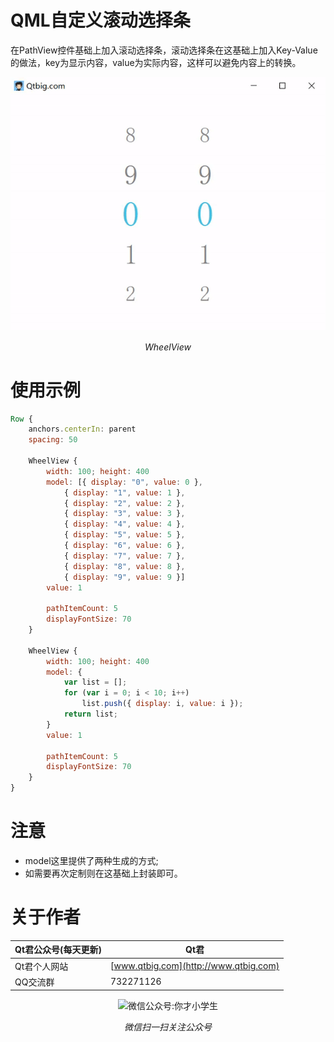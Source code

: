 # QML自定义滚动选择条
在PathView控件基础上加入滚动选择条，滚动选择条在这基础上加入Key-Value的做法，key为显示内容，value为实际内容，这样可以避免内容上的转换。  
<p align="center">
  <img src="https://github.com/QtComponent/WheelView/blob/master/Resource/WheelViewDemo.gif?raw=true" alt="">
  <p align="center"><em>WheelView</em></p>
</p>

# 使用示例
```qml
Row {
    anchors.centerIn: parent
    spacing: 50

    WheelView {
        width: 100; height: 400
        model: [{ display: "0", value: 0 },
            { display: "1", value: 1 },
            { display: "2", value: 2 },
            { display: "3", value: 3 },
            { display: "4", value: 4 },
            { display: "5", value: 5 },
            { display: "6", value: 6 },
            { display: "7", value: 7 },
            { display: "8", value: 8 },
            { display: "9", value: 9 }]
        value: 1

        pathItemCount: 5
        displayFontSize: 70
    }

    WheelView {
        width: 100; height: 400
        model: {
            var list = [];
            for (var i = 0; i < 10; i++)
                list.push({ display: i, value: i });
            return list;
        }
        value: 1

        pathItemCount: 5
        displayFontSize: 70
    }
}
```

# 注意
* model这里提供了两种生成的方式;
* 如需要再次定制则在这基础上封装即可。

# 关于作者
|Qt君公众号(每天更新)|Qt君|
|---|---|
|Qt君个人网站|[www.qtbig.com](http://www.qtbig.com)|
|QQ交流群|732271126|

<p align="center">
  <img src="http://www.qtbig.com/about/index/my_qrcode.jpg" alt="微信公众号:你才小学生">
  <p align="center"><em>微信扫一扫关注公众号</em></p>
</p>
